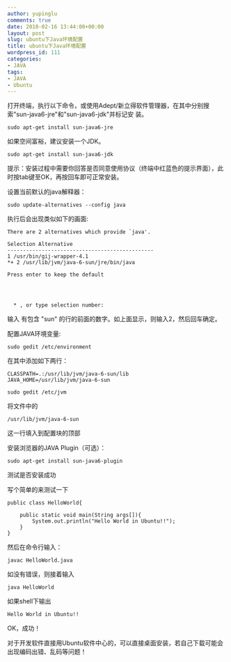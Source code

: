 ```yaml
---
author: yupinglu
comments: true
date: 2010-02-16 13:44:00+00:00
layout: post
slug: ubuntu下Java环境配置
title: ubuntu下Java环境配置
wordpress_id: 111
categories:
- JAVA
tags:
- JAVA
- Ubuntu
---
```


打开终端，执行以下命令，或使用Adept/新立得软件管理器，在其中分别搜索"sun-java6-jre"和"sun-java6-jdk"并标记安 装。

	sudo apt-get install sun-java6-jre

如果空间富裕，建议安装一个JDK。

	sudo apt-get install sun-java6-jdk

提示：安装过程中需要你回答是否同意使用协议（终端中红蓝色的提示界面），此时按tab键至OK，再按回车即可正常安装。

设置当前默认的java解释器：

	sudo update-alternatives --config java

执行后会出现类似如下的画面:

	There are 2 alternatives which provide `java'.
	
	Selection Alternative
	-----------------------------------------------
	1 /usr/bin/gij-wrapper-4.1
	*+ 2 /usr/lib/jvm/java-6-sun/jre/bin/java
	
	Press enter to keep the default
	
	
	
		
	  * , or type selection number:


输入 有包含 "sun" 的行的前面的数字。如上面显示，则输入2，然后回车确定。

配置JAVA环境变量:

	sudo gedit /etc/environment

在其中添加如下两行：

	CLASSPATH=.:/usr/lib/jvm/java-6-sun/lib
	JAVA_HOME=/usr/lib/jvm/java-6-sun
	
	sudo gedit /etc/jvm

将文件中的

	/usr/lib/jvm/java-6-sun

这一行填入到配置块的顶部

安装浏览器的JAVA Plugin（可选）：

	sudo apt-get install sun-java6-plugin

测试是否安装成功

写个简单的来测试一下

	public class HelloWorld{
	
		public static void main(String args[]){
			System.out.println("Hello World in Ubuntu!!");
		}
	}

然后在命令行输入：

	javac HelloWorld.java

如没有错误，则接着输入

	java HelloWorld

如果shell下输出

	Hello World in Ubuntu!!

OK，成功！

对于开发软件直接用Ubuntu软件中心的，可以直接桌面安装，若自己下载可能会出现编码出错、乱码等问题！
